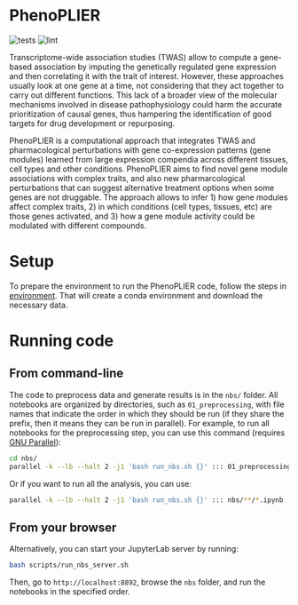 # PhenoPLIER

![tests](https://github.com/greenelab/phenoplier/workflows/tests/badge.svg)
![lint](https://github.com/greenelab/phenoplier/workflows/lint/badge.svg)

Transcriptome-wide association studies (TWAS) allow to compute a gene-based
association by imputing the genetically regulated gene expression and then
correlating it with the trait of interest. However, these approaches usually
look at one gene at a time, not considering that they act together to carry out
different functions. This lack of a broader view of the molecular mechanisms
involved in disease pathophysiology could harm the accurate prioritization of
causal genes, thus hampering the identification of good targets for drug
development or repurposing.

PhenoPLIER is a computational approach that integrates TWAS and pharmacological
perturbations with gene co-expression patterns (gene modules) learned from large
expression compendia across different tissues, cell types and other conditions.
PhenoPLIER aims to find novel gene module associations with complex traits, and
also new pharmarcological perturbations that can suggest alternative treatment
options when some genes are not druggable. The approach allows to infer 1) how
gene modules affect complex traits, 2) in which conditions (cell types, tissues,
etc) are those genes activated, and 3) how a gene module activity could be
modulated with different compounds.

# Setup

To prepare the environment to run the PhenoPLIER code, follow the steps in
[environment](environment/). That will create a conda environment and download
the necessary data.

# Running code

## From command-line

The code to preprocess data and generate results is in the `nbs/` folder. All
notebooks are organized by directories, such as `01_preprocessing`, with file
names that indicate the order in which they should be run (if they share the prefix, then it
means they can be run in parallel). For example, to run
all notebooks for the preprocessing step, you can use this command (requires
[GNU Parallel](https://www.gnu.org/software/parallel/)):

```bash
cd nbs/
parallel -k --lb --halt 2 -j1 'bash run_nbs.sh {}' ::: 01_preprocessing/*.ipynb
```

Or if you want to run all the analysis, you can use:

```bash
parallel -k --lb --halt 2 -j1 'bash run_nbs.sh {}' ::: nbs/**/*.ipynb
```

## From your browser

Alternatively, you can start your JupyterLab server by running:

```bash
bash scripts/run_nbs_server.sh
```

Then, go to `http://localhost:8892`, browse the `nbs` folder, and run the
notebooks in the specified order.

